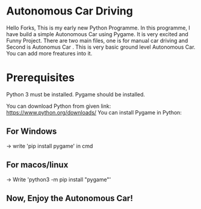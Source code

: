 # Autonomous Car Driving
Hello Forks, This is my early new Python Programme. In this programme, I have build a simple Autonomous Car using Pygame. It is very excited and Funny Project. There are two main files, one is for manual car driving and Second is Autonomus Car . 
This is very basic ground level Autonomous Car. You can add more freatures into it.

# Prerequisites
Python 3 must be installed.
Pygame should be installed.

You can download Python from given link: https://www.python.org/downloads/
You can install Pygame in Python:
## For Windows
-> write 'pip install pygame' in cmd
## For macos/linux
-> Write 'python3 -m pip install "pygame"'


## Now, Enjoy the Autonomous Car!
